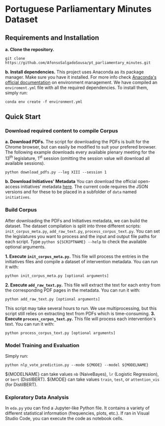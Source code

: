 # Portuguese Parliamentary Minutes Dataset

## Requirements and Installation

**a. Clone the repository.**
```shell
git clone https://github.com/AfonsoSalgadoSousa/pt_parliamentary_minutes.git
```
**b. Install dependencies.**
This project uses Anaconda as its package manager. Make sure you have it installed. For more info check [Anaconda's official documentation](https://docs.conda.io/projects/conda/en/latest/user-guide/tasks/manage-environments.html) on environment management.
We have compiled an `enviroment.yml` file with all the required dependencies. To install them, simply run:
```shell
conda env create -f environment.yml
```

## Quick Start
### Download required content to compile Corpus
**a. Download PDFs.**
The script for downloading the PDFs is built for the Chrome browser, but can easily be modified to suit your prefered browser.
The following example downloads every available plenary meeting for the 13<sup>th</sup> legislature, 1<sup>st</sup> session (omitting the session value will download all available sessions).
```shell
python download_pdfs.py --leg XIII --session 1
```
**b. Download Initiatives' Metadata**
You can download the official open-access initiatives' metadata [here](https://www.parlamento.pt/Cidadania/Paginas/DAIniciativas.aspx). The current code requires the JSON versions and for these to be placed in a subfolder of `data` named `initiatives`.

### Build Corpus
After downloading the PDFs and Initiatives metadata, we can build the dataset. The dataset compilation is split into three different scripts: `init_corpus_meta.py`, `add_raw_text.py`, `process_corpus_text.py`. You can set the legislatures you want to process and the input and output file paths for each script. Type `python ${SCRIPTNAME} --help` to check the available optional arguments.

**1. Execute `init_corpus_meta.py`.**
This file will process the entries in the initiatives files and compile a dataset of intervention metadata. You can run it with:
```shell
python init_corpus_meta.py [optional arguments]
```
**2. Execute `add_raw_text.py`.**
This file will extract the text for each entry from the corresponding PDF pages in the metadata. You can run it with:
```shell
python add_raw_text.py [optional arguments]
```
This script may take several hours to run. We use multiprocessing, but this script still relies on extracting text from PDFs which is time-consuming.
**3. Execute `process_corpus_text.py`.**
This file will process each intervention's text. You can run it with:
```shell
python process_corpus_text.py [optional arguments]
```

### Model Training and Evaluation
Simply run:
```shell
python nlp_vote_prediction.py --mode ${MODE} --model ${MODELNAME}
```
${MODELNAME} can take values `nb` (NaiveBayes), `lr` (Logistic Regression), or `bert` (DistilBERT).
${MODE} can take values `train`, `test`, or `attention_vis` (for DistilBERT).

### Exploratory Data Analysis
In `eda.py` you can find a Jupyter-like Python file. It contains a variety of different statistical information (frequencies, plots, etc.). If ran in Visual Studio Code, you can execute the code as notebook cells.
